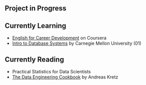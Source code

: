 ## Project in Progress



## Currently Learning
- [English for Career Development](https://www.coursera.org/learn/careerdevelopment/home/welcome) on Coursera
- [Intro to Database Systems](https://www.youtube.com/playlist?list=PLSE8ODhjZXjYutVzTeAds8xUt1rcmyT7x) by Carnegie Mellon University (01)

## Currently Reading
- Practical Statistics for Data Scientists
- [The Data Engineering Cookbook](https://github.com/andkret/Cookbook/) by Andreas Kretz


